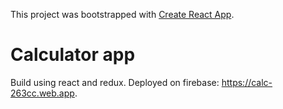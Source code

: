 This project was bootstrapped with [Create React App](https://github.com/facebook/create-react-app).

# Calculator app

Build using react and redux. Deployed on firebase: https://calc-263cc.web.app.
